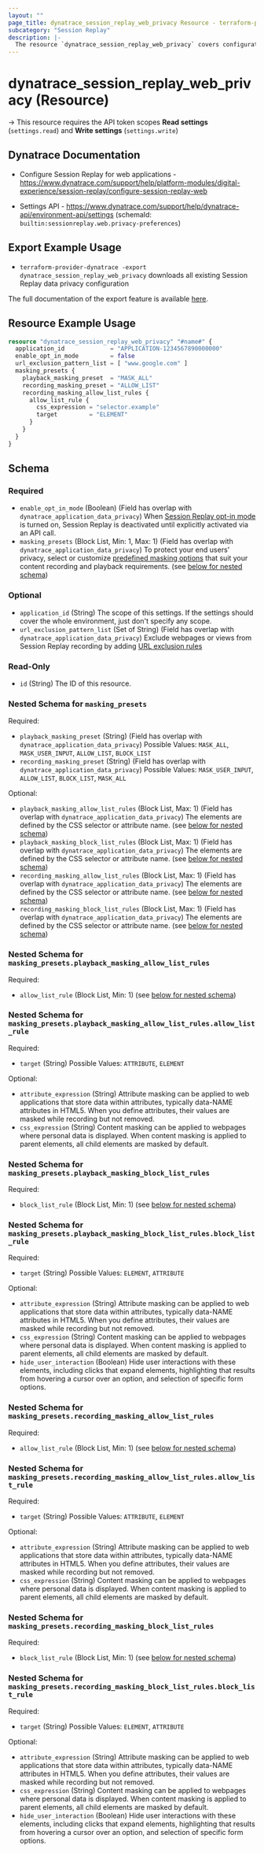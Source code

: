 ```yaml
---
layout: ""
page_title: dynatrace_session_replay_web_privacy Resource - terraform-provider-dynatrace"
subcategory: "Session Replay"
description: |-
  The resource `dynatrace_session_replay_web_privacy` covers configuration for Session Replay data privacy
---
```


# dynatrace_session_replay_web_privacy (Resource)

-> This resource requires the API token scopes **Read settings** (`settings.read`) and **Write settings** (`settings.write`)

## Dynatrace Documentation

- Configure Session Replay for web applications - https://www.dynatrace.com/support/help/platform-modules/digital-experience/session-replay/configure-session-replay-web

- Settings API - https://www.dynatrace.com/support/help/dynatrace-api/environment-api/settings (schemaId: `builtin:sessionreplay.web.privacy-preferences`)

## Export Example Usage

- `terraform-provider-dynatrace -export dynatrace_session_replay_web_privacy` downloads all existing Session Replay data privacy configuration

The full documentation of the export feature is available [here](https://registry.terraform.io/providers/dynatrace-oss/dynatrace/latest/docs/guides/export-v2).

## Resource Example Usage

```terraform
resource "dynatrace_session_replay_web_privacy" "#name#" {
  application_id             = "APPLICATION-1234567890000000"
  enable_opt_in_mode         = false
  url_exclusion_pattern_list = [ "www.google.com" ]
  masking_presets {
    playback_masking_preset  = "MASK_ALL"
    recording_masking_preset = "ALLOW_LIST"
    recording_masking_allow_list_rules {
      allow_list_rule {
        css_expression = "selector.example"
        target         = "ELEMENT"
      }
    }
  }
}
```

<!-- schema generated by tfplugindocs -->
## Schema

### Required

- `enable_opt_in_mode` (Boolean) (Field has overlap with `dynatrace_application_data_privacy`) When [Session Replay opt-in mode](https://dt-url.net/sr-opt-in-mode) is turned on, Session Replay is deactivated until explicitly activated via an API call.
- `masking_presets` (Block List, Min: 1, Max: 1) (Field has overlap with `dynatrace_application_data_privacy`) To protect your end users' privacy, select or customize [predefined masking options](https://dt-url.net/sr-masking-preset-options) that suit your content recording and playback requirements. (see [below for nested schema](#nestedblock--masking_presets))

### Optional

- `application_id` (String) The scope of this settings. If the settings should cover the whole environment, just don't specify any scope.
- `url_exclusion_pattern_list` (Set of String) (Field has overlap with `dynatrace_application_data_privacy`) Exclude webpages or views from Session Replay recording by adding [URL exclusion rules](https://dt-url.net/sr-url-exclusion)

### Read-Only

- `id` (String) The ID of this resource.

<a id="nestedblock--masking_presets"></a>
### Nested Schema for `masking_presets`

Required:

- `playback_masking_preset` (String) (Field has overlap with `dynatrace_application_data_privacy`) Possible Values: `MASK_ALL`, `MASK_USER_INPUT`, `ALLOW_LIST`, `BLOCK_LIST`
- `recording_masking_preset` (String) (Field has overlap with `dynatrace_application_data_privacy`) Possible Values: `MASK_USER_INPUT`, `ALLOW_LIST`, `BLOCK_LIST`, `MASK_ALL`

Optional:

- `playback_masking_allow_list_rules` (Block List, Max: 1) (Field has overlap with `dynatrace_application_data_privacy`) The elements are defined by the CSS selector or attribute name. (see [below for nested schema](#nestedblock--masking_presets--playback_masking_allow_list_rules))
- `playback_masking_block_list_rules` (Block List, Max: 1) (Field has overlap with `dynatrace_application_data_privacy`) The elements are defined by the CSS selector or attribute name. (see [below for nested schema](#nestedblock--masking_presets--playback_masking_block_list_rules))
- `recording_masking_allow_list_rules` (Block List, Max: 1) (Field has overlap with `dynatrace_application_data_privacy`) The elements are defined by the CSS selector or attribute name. (see [below for nested schema](#nestedblock--masking_presets--recording_masking_allow_list_rules))
- `recording_masking_block_list_rules` (Block List, Max: 1) (Field has overlap with `dynatrace_application_data_privacy`) The elements are defined by the CSS selector or attribute name. (see [below for nested schema](#nestedblock--masking_presets--recording_masking_block_list_rules))

<a id="nestedblock--masking_presets--playback_masking_allow_list_rules"></a>
### Nested Schema for `masking_presets.playback_masking_allow_list_rules`

Required:

- `allow_list_rule` (Block List, Min: 1) (see [below for nested schema](#nestedblock--masking_presets--playback_masking_allow_list_rules--allow_list_rule))

<a id="nestedblock--masking_presets--playback_masking_allow_list_rules--allow_list_rule"></a>
### Nested Schema for `masking_presets.playback_masking_allow_list_rules.allow_list_rule`

Required:

- `target` (String) Possible Values: `ATTRIBUTE`, `ELEMENT`

Optional:

- `attribute_expression` (String) Attribute masking can be applied to web applications that store data within attributes, typically data-NAME attributes in HTML5. When you define attributes, their values are masked while recording but not removed.
- `css_expression` (String) Content masking can be applied to webpages where personal data is displayed. When content masking is applied to parent elements, all child elements are masked by default.



<a id="nestedblock--masking_presets--playback_masking_block_list_rules"></a>
### Nested Schema for `masking_presets.playback_masking_block_list_rules`

Required:

- `block_list_rule` (Block List, Min: 1) (see [below for nested schema](#nestedblock--masking_presets--playback_masking_block_list_rules--block_list_rule))

<a id="nestedblock--masking_presets--playback_masking_block_list_rules--block_list_rule"></a>
### Nested Schema for `masking_presets.playback_masking_block_list_rules.block_list_rule`

Required:

- `target` (String) Possible Values: `ELEMENT`, `ATTRIBUTE`

Optional:

- `attribute_expression` (String) Attribute masking can be applied to web applications that store data within attributes, typically data-NAME attributes in HTML5. When you define attributes, their values are masked while recording but not removed.
- `css_expression` (String) Content masking can be applied to webpages where personal data is displayed. When content masking is applied to parent elements, all child elements are masked by default.
- `hide_user_interaction` (Boolean) Hide user interactions with these elements, including clicks that expand elements, highlighting that results from hovering a cursor over an option, and selection of specific form options.



<a id="nestedblock--masking_presets--recording_masking_allow_list_rules"></a>
### Nested Schema for `masking_presets.recording_masking_allow_list_rules`

Required:

- `allow_list_rule` (Block List, Min: 1) (see [below for nested schema](#nestedblock--masking_presets--recording_masking_allow_list_rules--allow_list_rule))

<a id="nestedblock--masking_presets--recording_masking_allow_list_rules--allow_list_rule"></a>
### Nested Schema for `masking_presets.recording_masking_allow_list_rules.allow_list_rule`

Required:

- `target` (String) Possible Values: `ATTRIBUTE`, `ELEMENT`

Optional:

- `attribute_expression` (String) Attribute masking can be applied to web applications that store data within attributes, typically data-NAME attributes in HTML5. When you define attributes, their values are masked while recording but not removed.
- `css_expression` (String) Content masking can be applied to webpages where personal data is displayed. When content masking is applied to parent elements, all child elements are masked by default.



<a id="nestedblock--masking_presets--recording_masking_block_list_rules"></a>
### Nested Schema for `masking_presets.recording_masking_block_list_rules`

Required:

- `block_list_rule` (Block List, Min: 1) (see [below for nested schema](#nestedblock--masking_presets--recording_masking_block_list_rules--block_list_rule))

<a id="nestedblock--masking_presets--recording_masking_block_list_rules--block_list_rule"></a>
### Nested Schema for `masking_presets.recording_masking_block_list_rules.block_list_rule`

Required:

- `target` (String) Possible Values: `ELEMENT`, `ATTRIBUTE`

Optional:

- `attribute_expression` (String) Attribute masking can be applied to web applications that store data within attributes, typically data-NAME attributes in HTML5. When you define attributes, their values are masked while recording but not removed.
- `css_expression` (String) Content masking can be applied to webpages where personal data is displayed. When content masking is applied to parent elements, all child elements are masked by default.
- `hide_user_interaction` (Boolean) Hide user interactions with these elements, including clicks that expand elements, highlighting that results from hovering a cursor over an option, and selection of specific form options.
 